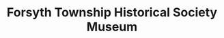 ---
layout: repo
title: "Forsyth Township Historical Society Museum"
id: 4099
permalink: repos/4099/
---